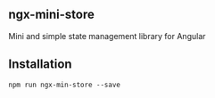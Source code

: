 ## ngx-mini-store

Mini and simple state management library for Angular


## Installation

`npm run ngx-min-store --save`


